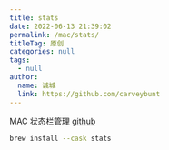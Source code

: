 ```yaml
---
title: stats
date: 2022-06-13 21:39:02
permalink: /mac/stats/
titleTag: 原创
categories: null
tags: 
  - null
author: 
  name: 诚城
  link: https://github.com/carveybunt
---
```


MAC 状态栏管理
[github](https://github.com/exelban/stats)

```sh
brew install --cask stats
```
